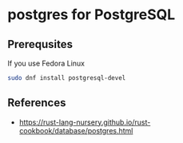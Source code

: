 # postgres for PostgreSQL

## Prerequsites

If you use Fedora Linux

```bash
sudo dnf install postgresql-devel
```

## References

- https://rust-lang-nursery.github.io/rust-cookbook/database/postgres.html
